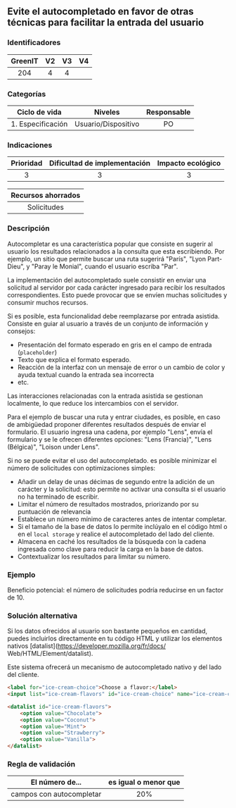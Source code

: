 ## Evite el autocompletado en favor de otras técnicas para facilitar la entrada del usuario

 ### Identificadores

 | GreenIT | V2 | V3 | V4 |
 |:-------:|:----:|:----:|:----:|
 | 204 | 4 | 4 | |

 ### Categorías

 | Ciclo de vida | Niveles | Responsable |
 |:----------------:|:-------------:|:-----------:|
 | 1. Especificación | Usuario/Dispositivo | PO |

 ### Indicaciones

 | Prioridad | Dificultad de implementación | Impacto ecológico |
 |:--------:|:-------------------------:|:-----------------:|
 | 3 | 3 | 3 |

 | Recursos ahorrados |
 |:----------------:|
 | Solicitudes |

 ### Descripción

 Autocompletar es una característica popular que consiste en sugerir al usuario los resultados relacionados a la consulta que esta escribiendo.
Por ejemplo, un sitio que permite buscar una ruta sugerirá "París", "Lyon Part-Dieu", y "Paray le Monial", cuando el usuario escriba "Par".

 La implementación del autocompletado suele consistir en enviar una solicitud al servidor por cada carácter ingresado para recibir los resultados correspondientes. Esto puede provocar que se envíen muchas solicitudes y consumir muchos recursos.

 Si es posible, esta funcionalidad debe reemplazarse por entrada asistida.
 Consiste en guiar al usuario a través de un conjunto de información y consejos:
 - Presentación del formato esperado en gris en el campo de entrada (`placeholder`)
 - Texto que explica el formato esperado.
 - Reacción de la interfaz con un mensaje de error o un cambio de color y ayuda textual cuando la entrada sea incorrecta
 - etc.

Las interacciones relacionadas con la entrada asistida se gestionan localmente, lo que reduce los intercambios con el servidor.

 Para el ejemplo de buscar una ruta y entrar ciudades, es posible, en caso de ambigüedad proponer diferentes resultados después de enviar el formulario. El usuario ingresa una cadena, por ejemplo "Lens", envía el formulario y se le ofrecen diferentes opciones: "Lens (Francia)", "Lens (Bélgica)", "Loison under Lens".

Si no se puede evitar el uso del autocompletado. es posible minimizar el número de solicitudes con optimizaciones simples:
 - Añadir un delay de unas décimas de segundo entre la adición de un carácter y la solicitud: esto permite no activar una consulta si el usuario no ha terminado de escribir.
 - Limitar el número de resultados mostrados, priorizando por su puntuación de relevancia
 - Establece un número mínimo de caracteres antes de intentar completar.
 - Si el tamaño de la base de datos lo permite inclúyalo en el código html o en el `local storage` y realice el autocompletado del lado del cliente.
 - Almacena en caché los resultados de la búsqueda con la cadena ingresada como clave para reducir la carga en la base de datos.
 - Contextualizar los resultados para limitar su número.

 ### Ejemplo

Beneficio potencial: el número de solicitudes podría reducirse en un factor de 10.

 ### Solución alternativa

 Si los datos ofrecidos al usuario son bastante pequeños en cantidad, puedes incluirlos directamente en tu código HTML y utilizar los
 elementos nativos [datalist](https://developer.mozilla.org/fr/docs/ Web/HTML/Element/datalist).

Este sistema ofrecerá un mecanismo de autocompletado nativo y del lado del cliente.

```html
<label for="ice-cream-choice">Choose a flavor:</label>
<input list="ice-cream-flavors" id="ice-cream-choice" name="ice-cream-choice" />

<datalist id="ice-cream-flavors">
    <option value="Chocolate">
    <option value="Coconut">
    <option value="Mint">
    <option value="Strawberry">
    <option value="Vanilla">
</datalist>
```

 ### Regla de validación

 | El número de... | es igual o menor que |
 |--------------------|:---------------------:|
 | campos con autocompletar | 20% |
